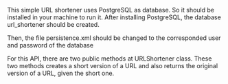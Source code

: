 This simple URL shortener uses PostgreSQL as database. So it should be installed in your machine to run it.
After installing PostgreSQL, the database url_shortener should be created.

Then, the file persistence.xml should be changed to the corresponded user and password of the database

For this API, there are two public methods at URLShortener class. These two methods creates a short version of a URL and also
returns the original version of a URL, given the short one.
